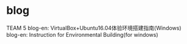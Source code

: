 # blog
TEAM 5
blog-en: VirtualBox+Ubuntu16.04体验环境搭建指南(Windows)<br>
blog-en: Instruction for Environmental Building(for windows)

